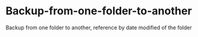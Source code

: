 # Backup-from-one-folder-to-another
Backup from one folder to another, reference by date modified of the folder
